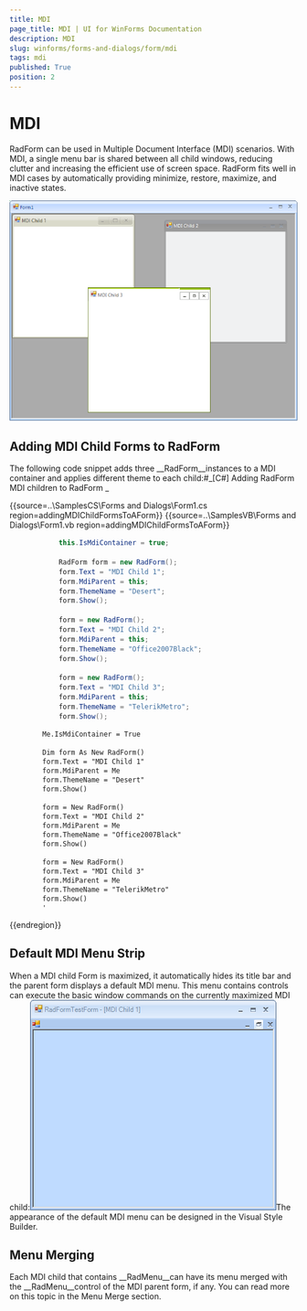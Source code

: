 ```yaml
---
title: MDI
page_title: MDI | UI for WinForms Documentation
description: MDI
slug: winforms/forms-and-dialogs/form/mdi
tags: mdi
published: True
position: 2
---
```


# MDI



RadForm can be used in Multiple Document Interface (MDI) scenarios. With MDI, a single menu bar is shared between all child windows, reducing clutter and increasing the efficient use of screen space. RadForm fits well in MDI cases by automatically providing minimize, restore, maximize, and inactive states.

![forms-and-dialogs-form-mdi 001](images/forms-and-dialogs-form-mdi001.png)

## Adding MDI Child Forms to RadForm

The following code snippet adds three __RadForm__instances to a MDI container and applies different theme to each child:#_[C#] Adding RadForm MDI children to RadForm _

	



{{source=..\SamplesCS\Forms and Dialogs\Form1.cs region=addingMDIChildFormsToAForm}} 
{{source=..\SamplesVB\Forms and Dialogs\Form1.vb region=addingMDIChildFormsToAForm}} 

````C#
            this.IsMdiContainer = true;
             
            RadForm form = new RadForm();
            form.Text = "MDI Child 1";
            form.MdiParent = this;
            form.ThemeName = "Desert";
            form.Show();
             
            form = new RadForm();
            form.Text = "MDI Child 2";
            form.MdiParent = this;
            form.ThemeName = "Office2007Black";
            form.Show();
             
            form = new RadForm();
            form.Text = "MDI Child 3";
            form.MdiParent = this;
            form.ThemeName = "TelerikMetro";
            form.Show();
````
````VB.NET
        Me.IsMdiContainer = True

        Dim form As New RadForm()
        form.Text = "MDI Child 1"
        form.MdiParent = Me
        form.ThemeName = "Desert"
        form.Show()

        form = New RadForm()
        form.Text = "MDI Child 2"
        form.MdiParent = Me
        form.ThemeName = "Office2007Black"
        form.Show()

        form = New RadForm()
        form.Text = "MDI Child 3"
        form.MdiParent = Me
        form.ThemeName = "TelerikMetro"
        form.Show()
        '
````

{{endregion}} 




## Default MDI Menu Strip

When a MDI child Form is maximized, it automatically hides its title bar and the parent form displays a default MDI menu. This menu contains controls can execute the basic window commands on the currently maximized MDI child:![forms-and-dialogs-form-mdi 002](images/forms-and-dialogs-form-mdi002.png)The appearance of the default MDI menu can be designed in the Visual Style Builder.

## Menu Merging

Each MDI child that contains __RadMenu__can have its menu merged with the __RadMenu__control of the MDI parent form, if any. You can read more on this topic in the Menu Merge section.
